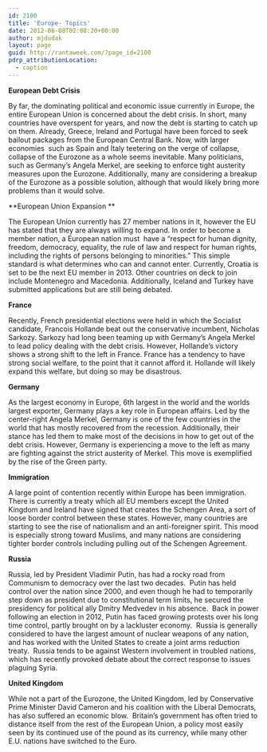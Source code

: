 ```yaml
---
id: 2100
title: 'Europe- Topics'
date: 2012-06-08T02:08:20+00:00
author: mjdudak
layout: page
guid: http://rantaweek.com/?page_id=2100
pdrp_attributionLocation:
  - caption
---
```

**European Debt Crisis**

By far, the dominating political and economic issue currently in Europe, the entire European Union is concerned about the debt crisis. In short, many countries have overspent for years, and now the debt is starting to catch up on them. Already, Greece, Ireland and Portugal have been forced to seek bailout packages from the European Central Bank. Now, with larger economies  such as Spain and Italy teetering on the verge of collapse, collapse of the Eurozone as a whole seems inevitable. Many politicians, such as Germany&#8217;s Angela Merkel, are seeking to enforce tight austerity measures upon the Eurozone. Additionally, many are considering a breakup of the Eurozone as a possible solution, although that would likely bring more problems than it would solve.

**European Union Expansion **

The European Union currently has 27 member nations in it, however the EU has stated that they are always willing to expand. In order to become a member nation, a European nation must  have a &#8220;respect for human dignity, freedom, democracy, equality, the rule of law and respect for human rights, including the rights of persons belonging to minorities.&#8221; This simple standard is what determines who can and cannot enter. Currently, Croatia is set to be the next EU member in 2013. Other countries on deck to join include Montenegro and Macedonia. Additionally, Iceland and Turkey have submitted applications but are still being debated.

**France**

Recently, French presidential elections were held in which the Socialist candidate, Francois Hollande beat out the conservative incumbent, Nicholas Sarkozy. Sarkozy had long been teaming up with Germany&#8217;s Angela Merkel to lead policy dealing with the debt crisis. However, Hollande&#8217;s victory shows a strong shift to the left in France. France has a tendency to have strong social welfare, to the point that it cannot afford it. Hollande will likely expand this welfare, but doing so may be disastrous.

**Germany**

As the largest economy in Europe, 6th largest in the world and the worlds largest exporter, Germany plays a key role in European affairs. Led by the center-right Angela Merkel, Germany is one of the few countries in the world that has mostly recovered from the recession. Additionally, their stance has led them to make most of the decisions in how to get out of the debt crisis. However, Germany is experiencing a move to the left as many are fighting against the strict austerity of Merkel. This move is exemplified by the rise of the Green party.

**Immigration**

A large point of contention recently within Europe has been immigration. There is currently a treaty which all EU members except the United Kingdom and Ireland have signed that creates the Schengen Area, a sort of loose border control between these states. However, many countries are starting to see the rise of nationalism and an anti-foreigner spirit. This mood is especially strong toward Muslims, and many nations are considering tighter border controls including pulling out of the Schengen Agreement.

**Russia**

Russia, led by President Vladimir Putin, has had a rocky road from Communism to democracy over the last two decades.  Putin has held control over the nation since 2000, and even though he had to temporarily step down as president due to constitutional term limits, he secured the presidency for political ally Dmitry Medvedev in his absence.  Back in power following an election in 2012, Putin has faced growing protests over his long time control, partly brought on by a lackluster economy.  Russia is generally considered to have the largest amount of nuclear weapons of any nation, and has worked with the United States to create a joint arms reduction treaty.  Russia tends to be against Western involvement in troubled nations, which has recently provoked debate about the correct response to issues plaguing Syria.

**United Kingdom**

While not a part of the Eurozone, the United Kingdom, led by Conservative Prime Minister David Cameron and his coalition with the Liberal Democrats, has also suffered an economic blow.  Britain&#8217;s government has often tried to distance itself from the rest of the European Union, a policy most easily seen by its continued use of the pound as its currency, while many other E.U. nations have switched to the Euro.

&nbsp;